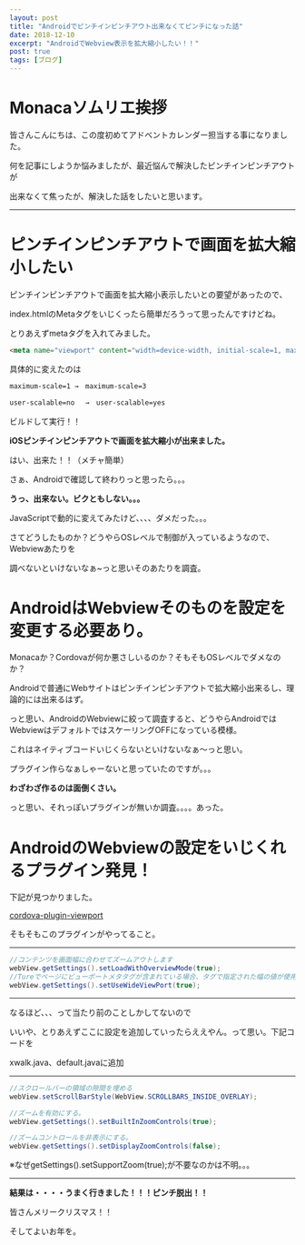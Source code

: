 ```yaml
---
layout: post
title: "Androidでピンチインピンチアウト出来なくてピンチになった話"
date: 2018-12-10
excerpt: "AndroidでWebview表示を拡大縮小したい！！"
post: true
tags: [ブログ]
---
```


# Monacaソムリエ挨拶
皆さんこんにちは、この度初めてアドベントカレンダー担当する事になりました。

何を記事にしようか悩みましたが、最近悩んで解決したピンチインピンチアウトが

出来なくて焦ったが、解決した話をしたいと思います。

---
# ピンチインピンチアウトで画面を拡大縮小したい
ピンチインピンチアウトで画面を拡大縮小表示したいとの要望があったので、

index.htmlのMetaタグをいじくったら簡単だろうって思ったんですけどね。

とりあえずmetaタグを入れてみました。

~~~html
<meta name="viewport" content="width=device-width, initial-scale=1, maximum-scale=3, user-scalable=yes"/>
~~~

具体的に変えたのは
~~~html
maximum-scale=1 →　maximum-scale=3

user-scalable=no　 →　user-scalable=yes
~~~
ビルドして実行！！

**iOSピンチインピンチアウトで画面を拡大縮小が出来ました。**

はい、出来た！！（メチャ簡単）

さぁ、Androidで確認して終わりっと思ったら。。。

**うっ、出来ない。ビクともしない。。。**

JavaScriptで動的に変えてみたけど、、、、ダメだった。。。

さてどうしたものか？どうやらOSレベルで制御が入っているようなので、Webviewあたりを

調べないといけないなぁ~っと思いそのあたりを調査。

# AndroidはWebviewそのものを設定を変更する必要あり。

Monacaか？Cordovaが何か悪さしいるのか？そもそもOSレベルでダメなのか？

Androidで普通にWebサイトはピンチインピンチアウトで拡大縮小出来るし、理論的には出来るはず。

っと思い、AndroidのWebviewに絞って調査すると、どうやらAndroidではWebviewはデフォルトではスケーリングOFFになっている模様。

これはネイティブコードいじくらないといけないなぁ～っと思い。

プラグイン作らなぁしゃーないと思っていたのですが。。。

**わざわざ作るのは面倒くさい。**

っと思い、それっぽいプラグインが無いか調査。。。。あった。

# AndroidのWebviewの設定をいじくれるプラグイン発見！
下記が見つかりました。

[cordova-plugin-viewport](https://github.com/cakuki/cordova-plugin-viewport)


そもそもこのプラグインがやってること。

***
~~~java
//コンテンツを画面幅に合わせてズームアウトします
webView.getSettings().setLoadWithOverviewMode(true);
//Tureでページにビューポートメタタグが含まれている場合、タグで指定された幅の値が使用されます。
webView.getSettings().setUseWideViewPort(true);
~~~
***

なるほど、、、って当たり前のことしかしてないので

いいや、とりあえずここに設定を追加していったらええやん。って思い。下記コードを

xwalk.java、default.javaに追加

***
~~~java
//スクロールバーの領域の隙間を埋める
webView.setScrollBarStyle(WebView.SCROLLBARS_INSIDE_OVERLAY);

//ズームを有効にする。
webView.getSettings().setBuiltInZoomControls(true);

//ズームコントロールを非表示にする。
webView.getSettings().setDisplayZoomControls(false);
~~~
※なぜgetSettings().setSupportZoom(true);が不要なのかは不明。。。
***

**結果は・・・・うまく行きました！！！ピンチ脱出！！**

皆さんメリークリスマス！！

そしてよいお年を。